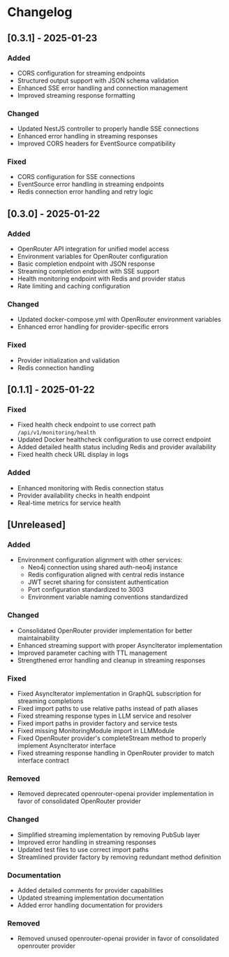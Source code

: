 # Changelog

## [0.3.1] - 2025-01-23
### Added
- CORS configuration for streaming endpoints
- Structured output support with JSON schema validation
- Enhanced SSE error handling and connection management
- Improved streaming response formatting

### Changed
- Updated NestJS controller to properly handle SSE connections
- Enhanced error handling in streaming responses
- Improved CORS headers for EventSource compatibility

### Fixed
- CORS configuration for SSE connections
- EventSource error handling in streaming endpoints
- Redis connection error handling and retry logic

## [0.3.0] - 2025-01-22
### Added
- OpenRouter API integration for unified model access
- Environment variables for OpenRouter configuration
- Basic completion endpoint with JSON response
- Streaming completion endpoint with SSE support
- Health monitoring endpoint with Redis and provider status
- Rate limiting and caching configuration

### Changed
- Updated docker-compose.yml with OpenRouter environment variables
- Enhanced error handling for provider-specific errors

### Fixed
- Provider initialization and validation
- Redis connection handling

## [0.1.1] - 2025-01-22
### Fixed
- Fixed health check endpoint to use correct path `/api/v1/monitoring/health`
- Updated Docker healthcheck configuration to use correct endpoint
- Added detailed health status including Redis and provider availability
- Fixed health check URL display in logs

### Added
- Enhanced monitoring with Redis connection status
- Provider availability checks in health endpoint
- Real-time metrics for service health

## [Unreleased]

### Added
- Environment configuration alignment with other services:
  - Neo4j connection using shared auth-neo4j instance
  - Redis configuration aligned with central redis instance
  - JWT secret sharing for consistent authentication
  - Port configuration standardized to 3003
  - Environment variable naming conventions standardized

### Changed
- Consolidated OpenRouter provider implementation for better maintainability
- Enhanced streaming support with proper AsyncIterator implementation
- Improved parameter caching with TTL management
- Strengthened error handling and cleanup in streaming responses

### Fixed
- Fixed AsyncIterator implementation in GraphQL subscription for streaming completions
- Fixed import paths to use relative paths instead of path aliases
- Fixed streaming response types in LLM service and resolver
- Fixed import paths in provider factory and service tests
- Fixed missing MonitoringModule import in LLMModule
- Fixed OpenRouter provider's completeStream method to properly implement AsyncIterator interface
- Fixed streaming response handling in OpenRouter provider to match interface contract

### Removed
- Removed deprecated openrouter-openai provider implementation in favor of consolidated OpenRouter provider

### Changed
- Simplified streaming implementation by removing PubSub layer
- Improved error handling in streaming responses
- Updated test files to use correct import paths
- Streamlined provider factory by removing redundant method definition

### Documentation
- Added detailed comments for provider capabilities
- Updated streaming implementation documentation
- Added error handling documentation for providers

### Removed
- Removed unused openrouter-openai provider in favor of consolidated openrouter provider